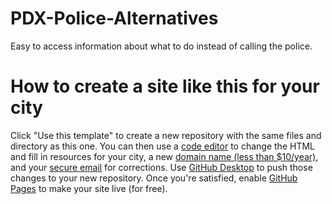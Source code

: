 # PDX-Police-Alternatives
Easy to access information about what to do instead of calling the police.

# How to create a site like this for your city
Click "Use this template" to create a new repository with the same files and directory as this one. You can then use a [code editor](https://www.atom.io) to change the HTML and fill in resources for your city, a new [domain name (less than $10/year)](https://www.porkbun.com), and your [secure email](https://www.protonmail.com) for corrections. Use [GitHub Desktop](https://desktop.github.com/) to push those changes to your new repository. Once you're satisfied, enable [GitHub Pages](https://pages.github.com/) to make your site live (for free).
